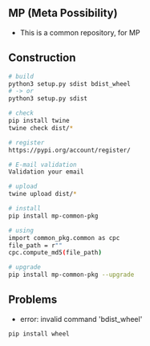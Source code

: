 ## MP (Meta Possibility)

* This is a common repository, for MP

## Construction

```bash
# build
python3 setup.py sdist bdist_wheel
# -> or
python3 setup.py sdist

# check 
pip install twine
twine check dist/*

# register
https://pypi.org/account/register/

# E-mail validation
Validation your email

# upload
twine upload dist/*

# install 
pip install mp-common-pkg

# using
import common_pkg.common as cpc
file_path = r""
cpc.compute_md5(file_path)

# upgrade 
pip install mp-common-pkg --upgrade
```

## Problems

* error: invalid command 'bdist_wheel'

```bash
pip install wheel
```